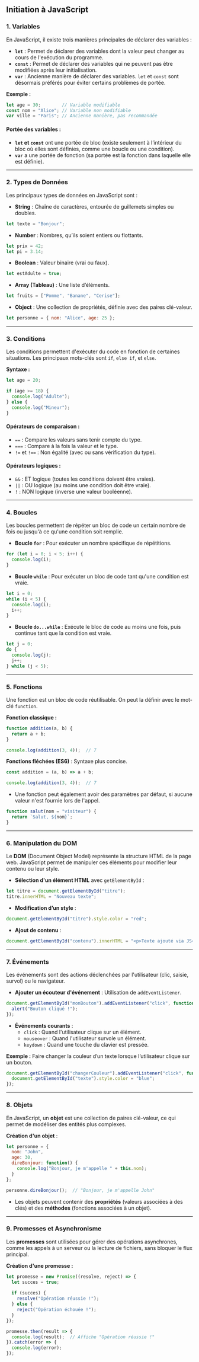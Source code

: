 ## Initiation à JavaScript

### 1. **Variables**

En JavaScript, il existe trois manières principales de déclarer des variables :

- **`let`** : Permet de déclarer des variables dont la valeur peut changer au cours de l'exécution du programme.
- **`const`** : Permet de déclarer des variables qui ne peuvent pas être modifiées après leur initialisation.
- **`var`** : Ancienne manière de déclarer des variables. `let` et `const` sont désormais préférés pour éviter certains problèmes de portée.

**Exemple :**

```javascript
let age = 30;        // Variable modifiable
const nom = "Alice"; // Variable non modifiable
var ville = "Paris"; // Ancienne manière, pas recommandée
```

#### Portée des variables :
- **`let` et `const`** ont une portée de bloc (existe seulement à l’intérieur du bloc où elles sont définies, comme une boucle ou une condition).
- **`var`** a une portée de fonction (sa portée est la fonction dans laquelle elle est définie).

---

### 2. **Types de Données**

Les principaux types de données en JavaScript sont :

- **String** : Chaîne de caractères, entourée de guillemets simples ou doubles.
  
```javascript
let texte = "Bonjour";
```

- **Number** : Nombres, qu’ils soient entiers ou flottants.

```javascript
let prix = 42;
let pi = 3.14;
```

- **Boolean** : Valeur binaire (vrai ou faux).

```javascript
let estAdulte = true;
```

- **Array (Tableau)** : Une liste d’éléments.

```javascript
let fruits = ["Pomme", "Banane", "Cerise"];
```

- **Object** : Une collection de propriétés, définie avec des paires clé-valeur.

```javascript
let personne = { nom: "Alice", age: 25 };
```

---

### 3. **Conditions**

Les conditions permettent d'exécuter du code en fonction de certaines situations. Les principaux mots-clés sont `if`, `else if`, et `else`.

**Syntaxe :**

```javascript
let age = 20;

if (age >= 18) {
  console.log("Adulte");
} else {
  console.log("Mineur");
}
```

#### Opérateurs de comparaison :
- `==` : Compare les valeurs sans tenir compte du type.
- `===` : Compare à la fois la valeur et le type.
- `!=` et `!==` : Non égalité (avec ou sans vérification du type).

#### Opérateurs logiques :
- `&&` : ET logique (toutes les conditions doivent être vraies).
- `||` : OU logique (au moins une condition doit être vraie).
- `!` : NON logique (inverse une valeur booléenne).

---

### 4. **Boucles**

Les boucles permettent de répéter un bloc de code un certain nombre de fois ou jusqu'à ce qu'une condition soit remplie.

- **Boucle `for`** : Pour exécuter un nombre spécifique de répétitions.

```javascript
for (let i = 0; i < 5; i++) {
  console.log(i);
}
```

- **Boucle `while`** : Pour exécuter un bloc de code tant qu'une condition est vraie.

```javascript
let i = 0;
while (i < 5) {
  console.log(i);
  i++;
}
```

- **Boucle `do...while`** : Exécute le bloc de code au moins une fois, puis continue tant que la condition est vraie.

```javascript
let j = 0;
do {
  console.log(j);
  j++;
} while (j < 5);
```

---

### 5. **Fonctions**

Une fonction est un bloc de code réutilisable. On peut la définir avec le mot-clé `function`.

**Fonction classique :**

```javascript
function addition(a, b) {
  return a + b;
}

console.log(addition(3, 4));  // 7
```

**Fonctions fléchées (ES6)** : Syntaxe plus concise.

```javascript
const addition = (a, b) => a + b;

console.log(addition(3, 4));  // 7
```

- Une fonction peut également avoir des paramètres par défaut, si aucune valeur n'est fournie lors de l'appel.

```javascript
function salut(nom = "visiteur") {
  return `Salut, ${nom}`;
}
```

---

### 6. **Manipulation du DOM**

Le **DOM** (Document Object Model) représente la structure HTML de la page web. JavaScript permet de manipuler ces éléments pour modifier leur contenu ou leur style.

- **Sélection d'un élément HTML** avec `getElementById` :

```javascript
let titre = document.getElementById("titre");
titre.innerHTML = "Nouveau texte";
```

- **Modification d’un style** :

```javascript
document.getElementById("titre").style.color = "red";
```

- **Ajout de contenu** :

```javascript
document.getElementById("contenu").innerHTML = "<p>Texte ajouté via JS</p>";
```

---

### 7. **Événements**

Les événements sont des actions déclenchées par l'utilisateur (clic, saisie, survol) ou le navigateur.

- **Ajouter un écouteur d'événement** : Utilisation de `addEventListener`.

```javascript
document.getElementById("monBouton").addEventListener("click", function() {
  alert("Bouton cliqué !");
});
```

- **Événements courants** :
  - `click` : Quand l'utilisateur clique sur un élément.
  - `mouseover` : Quand l'utilisateur survole un élément.
  - `keydown` : Quand une touche du clavier est pressée.

**Exemple :** Faire changer la couleur d’un texte lorsque l’utilisateur clique sur un bouton.

```javascript
document.getElementById("changerCouleur").addEventListener("click", function() {
  document.getElementById("texte").style.color = "blue";
});
```

---

### 8. **Objets**

En JavaScript, un **objet** est une collection de paires clé-valeur, ce qui permet de modéliser des entités plus complexes.

**Création d'un objet** :

```javascript
let personne = {
  nom: "John",
  age: 30,
  direBonjour: function() {
    console.log("Bonjour, je m'appelle " + this.nom);
  }
};

personne.direBonjour();  // "Bonjour, je m'appelle John"
```

- Les objets peuvent contenir des **propriétés** (valeurs associées à des clés) et des **méthodes** (fonctions associées à un objet).

---

### 9. **Promesses et Asynchronisme**

Les **promesses** sont utilisées pour gérer des opérations asynchrones, comme les appels à un serveur ou la lecture de fichiers, sans bloquer le flux principal.

**Création d'une promesse :**

```javascript
let promesse = new Promise((resolve, reject) => {
  let succes = true;
  
  if (succes) {
    resolve("Opération réussie !");
  } else {
    reject("Opération échouée !");
  }
});

promesse.then(result => {
  console.log(result);  // Affiche "Opération réussie !"
}).catch(error => {
  console.log(error);
});
```